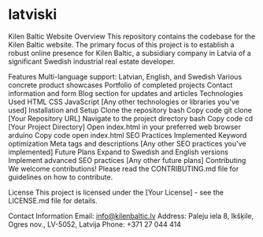 # latviski
Kilen Baltic Website
Overview
This repository contains the codebase for the Kilen Baltic website. The primary focus of this project is to establish a robust online presence for Kilen Baltic, a subsidiary company in Latvia of a significant Swedish industrial real estate developer.

Features
Multi-language support: Latvian, English, and Swedish
Various concrete product showcases
Portfolio of completed projects
Contact information and form
Blog section for updates and articles
Technologies Used
HTML
CSS
JavaScript
[Any other technologies or libraries you've used]
Installation and Setup
Clone the repository
bash
Copy code
git clone [Your Repository URL]
Navigate to the project directory
bash
Copy code
cd [Your Project Directory]
Open index.html in your preferred web browser
arduino
Copy code
open index.html
SEO Practices Implemented
Keyword optimization
Meta tags and descriptions
[Any other SEO practices you've implemented]
Future Plans
Expand to Swedish and English versions
Implement advanced SEO practices
[Any other future plans]
Contributing
We welcome contributions! Please read the CONTRIBUTING.md file for guidelines on how to contribute.

License
This project is licensed under the [Your License] - see the LICENSE.md file for details.

Contact Information
Email: info@kilenbaltic.lv
Address: Paleju iela 8, Ikšķile, Ogres nov., LV-5052, Latvija
Phone: +371 27 044 414
